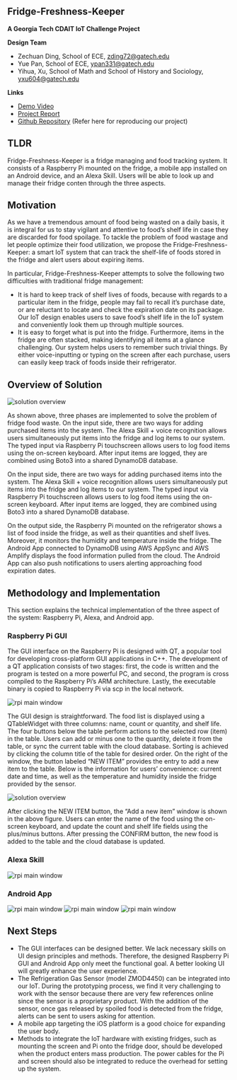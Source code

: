 ## Fridge-Freshness-Keeper

**A Georgia Tech CDAIT IoT Challenge Project**

**Design Team**
- Zechuan Ding, School of ECE, zding72@gatech.edu
- Yue Pan, School of ECE, ypan331@gatech.edu
- Yihua, Xu, School of Math and School of History and Sociology, yxu604@gatech.edu

**Links**
- [Demo Video](https://youtu.be/w1Gjtki0x8E)
- [Project Report](https://docs.google.com/document/d/1jFisFSvs9kEznSA4-92oM_S1GHq3HtN5IAoPb1JMBIw/edit?usp=sharing)
- [Github Repository](https://github.com/CPA872/Fridge-Freshness-Keeper)  (Refer here for reproducing our project)

## TLDR

Fridge-Freshness-Keeper is a fridge managing and food tracking system. It consists of a Raspberry Pi mounted on the fridge, a mobile app installed on an Android device, and an Alexa Skill. Users will be able to look up and manage their fridge conten through the three aspects. 

## Motivation

As we have a tremendous amount of food being wasted on a daily basis, it is integral for us to stay vigilant and attentive to food’s shelf life in case they are discarded for food spoilage. To tackle the problem of food wastage and let people optimize their food utilization, we propose the Fridge-Freshness-Keeper: a smart IoT system that can track the shelf-life of foods stored in the fridge and alert users about expiring items. 

In particular, Fridge-Freshness-Keeper attempts to solve the following two difficulties with traditional fridge management:
- It is hard to keep track of shelf lives of foods, because with regards to a particular item in the fridge, people may fail to recall it’s purchase date, or are reluctant to locate and check the expiration date on its package. Our IoT design enables users to save food’s shelf life in the IoT system and conveniently look them up through multiple sources.
- It is easy to forget what is put into the fridge. Furthermore, items in the fridge are often stacked, making identifying all items at a glance challenging. Our system helps users to remember such trivial things. By either voice-inputting or typing on the screen after each purchase, users can easily keep track of foods inside their refrigerator. 

## Overview of Solution
<img src="gh_rsc/sol.png" alt="solution overview" class="inline"/>
<!-- ![solution overview](https://github.com/CPA872/Fridge-Freshness-Keeper/blob/main/gh_rsc/sol.png) -->

As shown above, three phases are implemented to solve the problem of fridge food waste. On the input side, there are two ways for adding purchased items into the system. The Alexa Skill + voice recognition allows users simultaneously put items into the fridge and log items to our system. The typed input via Raspberry Pi touchscreen allows users to log food items using the on-screen keyboard. After input items are logged, they are combined using Boto3 into a shared DynamoDB database. 

On the input side, there are two ways for adding purchased items into the system. The Alexa Skill + voice recognition allows users simultaneously put items into the fridge and log items to our system. The typed input via Raspberry Pi touchscreen allows users to log food items using the on-screen keyboard. After input items are logged, they are combined using Boto3 into a shared DynamoDB database. 

On the output side, the Raspberry Pi mounted on the refrigerator shows a list of food inside the fridge, as well as their quantities and shelf lives. Moreover, it monitors the humidity and temperature inside the fridge. The Android App connected to DynamoDB using AWS AppSync and AWS Amplify displays the food information pulled from the cloud. The Android App can also push notifications to users alerting approaching food expiration dates. 

## Methodology and Implementation
This section explains the technical implementation of the three aspect of the system: Raspberry Pi, Alexa, and Android app.

### Raspberry Pi GUI
The GUI interface on the Raspberry Pi is designed with QT, a popular tool for developing cross-platform GUI applications in C++. The development of a QT application consists of two stages: first, the code is written and the program is tested on a more powerful PC, and second, the program is cross compiled to the Raspberry Pi’s ARM architecture. Lastly, the executable binary is copied to Raspberry Pi via scp in the local network. 

<img src="gh_rsc/rpi main window.png" alt="rpi main window" class="inline"/>

The GUI design is straightforward. The food list is displayed using a QTableWidget with three columns: name, count or quantity, and shelf life. The four buttons below the table perform actions to the selected row (item) in the table. Users can add or minus one to the quantity, delete it from the table, or sync the current table with the cloud database. Sorting is achieved by clicking the column title of the table for desired order. On the right of the window, the button labeled “NEW ITEM” provides the entry to add a new item to the table. Below is the information for users’ convenience: current date and time, as well as the temperature and humidity inside the fridge provided by the sensor.

<img src="gh_rsc/new item window rpi.png" alt="solution overview" class="inline"/>

After clicking the NEW ITEM button, the “Add a new item” window is shown in the above figure. Users can enter the name of the food using the on-screen keyboard, and update the count and shelf life fields using the plus/minus buttons. After pressing the CONFIRM button, the new food is added to the table and the cloud database is updated. 

### Alexa Skill
<img src="gh_rsc/alexa.png" alt="rpi main window" class="inline"/>

### Android App

<img src="gh_rsc/android main.jpg" alt="rpi main window" class="inline"/>

<img src="gh_rsc/android main with menu.jpg" alt="rpi main window" class="inline"/>

<img src="gh_rsc/android sory by Shelf life.jpg" alt="rpi main window" class="inline"/>



## Next Steps
- The GUI interfaces can be designed better. We lack necessary skills on UI design principles and methods. Therefore, the designed Raspberry Pi GUI and Android App only meet the functional goal. A better looking UI will greatly enhance the user experience. 
- The Refrigeration Gas Sensor (model ZMOD4450) can be integrated into our IoT. During the prototyping process, we find it very challenging to work with the sensor because there are very few references online since the sensor is a proprietary product. With the addition of the sensor, once gas released by spoiled food is detected from the fridge, alerts can be sent to users asking for attention.
- A mobile app targeting the iOS platform is a good choice for expanding the user body.
- Methods to integrate the IoT hardware with existing fridges, such as mounting the screen and Pi onto the fridge door, should be developed when the product enters mass production. The power cables for the Pi and screen should also be integrated to reduce the overhead for setting up the system. 
